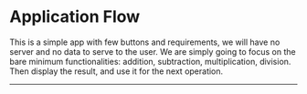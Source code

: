 # Application Flow

This is a simple app with few buttons and requirements, we will have no server and no data to serve to the user.
We are simply going to focus on the bare minimum functionalities: addition, subtraction, multiplication, division.
Then display the result, and use it for the next operation.

---
